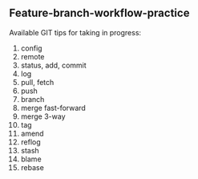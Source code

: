 ## Feature-branch-workflow-practice

Available GIT tips for taking in progress:

1. config
2. remote
3. status, add, commit
4. log
5. pull, fetch
6. push
7. branch
8. merge fast-forward
9. merge 3-way
10. tag
11. amend
12. reflog
13. stash
14. blame
15. rebase

